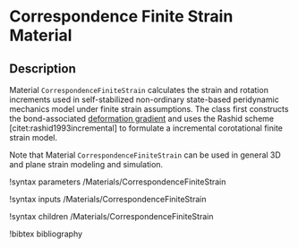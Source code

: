 # Correspondence Finite Strain Material

## Description

Material `CorrespondenceFiniteStrain` calculates the strain and rotation increments used in self-stabilized non-ordinary state-based peridynamic mechanics model under finite strain assumptions. The class first constructs the bond-associated [deformation gradient](peridynamics/DeformationGradients.md) and uses the Rashid scheme [citet:rashid1993incremental] to formulate a incremental corotational finite strain model.

Note that Material `CorrespondenceFiniteStrain` can be used in general 3D and plane strain modeling and simulation.

!syntax parameters /Materials/CorrespondenceFiniteStrain

!syntax inputs /Materials/CorrespondenceFiniteStrain

!syntax children /Materials/CorrespondenceFiniteStrain

!bibtex bibliography
